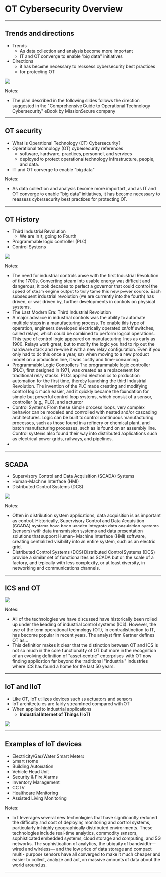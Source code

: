 # OT Cybersecurity Overview

---

## Trends and directions

* Trends
  * As data collection and analysis become more important
  * IT and OT converge to enable "big data" initiatives
* Directions
  * it has become necessary to reassess cybersecurity best practices 
  * for protecting OT

![](../../assets/images/cybersecurity-iacs/sec-plan-01.png)

Notes:

* The plan described in the following slides follows the direction suggested
in the "Comprehensive Guide to Operational Technology Cybersecurity" eBook
by MissionSecure company

---

## OT security

* What is Operational Technology (OT) Cybersecurity?
* Operational technology (OT) cybersecurity references 
  * software, hardware, practices, personnel, and services
  * deployed to protect operational technology infrastructure, people, and data.
* IT and OT converge to enable "big data"

Notes:

  * As data collection and analysis become
    more important, and as IT and OT converge to enable "big data" initiatives, it has become necessary to reassess
    cybersecurity best practices for protecting OT.

---

## OT History

* Third Industrial Revolution
  * We are in it, going to Fourth
* Programmable logic controller (PLC)
* Control Systems

![](../../assets/images/cybersecurity-iacs/ot-01.png)

Notes:

* The need for industrial controls arose with the first Industrial Revolution of the 1700s. Converting steam into usable
  energy was difficult and dangerous; it took decades to perfect a governor that could control the speed of steam engine
  output to truly tame this new power source. Each subsequent industrial revolution (we are currently into the fourth) has
  driven, or was driven by, further developments in controls on physical systems.
* The Last Modern Era: Third Industrial Revolution
* A major advance in industrial controls was the ability to automate multiple steps in a manufacturing process. To
  enable this type of operation, engineers developed electrically operated on/off switches, called relays, which could be
  combined to perform logical operations. This type of control logic appeared on manufacturing lines as early as 1900.
  Relays work great, but to modify the logic you had to rip out the hardware stack and re-wire it with a new relay
  configuration. Even if you only had to do this once a year, say when moving to a new product model on a production line,
  it was costly and time-consuming.
* Programmable Logic Controllers
  The programmable logic controller (PLC), first
  designed in 1971, was created as a replacement
  for traditional relay stacks. PLCs applied electronics
  to production automation for the first time, thereby
  launching the third Industrial Revolution. The
  invention of the PLC made creating and modifying
  control logic much easier, and it quickly became
  the foundation for simple but powerful control loop
  systems, which consist of a sensor, controller (e.g.,
  PLC), and actuator.
* Control Systems
  From these simple process loops, very complex
  behavior can be modeled and controlled with nested
  and/or cascading architectures. Logic can be built to
  control continuous manufacturing processes, such
  as those found in a refinery or chemical plant, and
  batch manufacturing processes, such as is found on
  an assembly line. Control systems also found their way
  into distributed applications such as electrical power
  grids, railways, and pipelines.
* 
---

## SCADA

* Supervisory Control and Data Acquisition (SCADA) Systems
* Human-Machine Interface (HMI)
* Distributed Control Systems (DCS)

![](../../assets/images/cybersecurity-iacs/ot-02.png)

Notes:

* Often in distribution system applications,
data acquisition is as important as control.
Historically, Supervisory Control and Data
Acquisition (SCADA) systems have been used
to integrate data acquisition systems (sensors)
with data transmission systems and data
presentation solutions that support Human-
Machine Interface (HMI) software, creating
centralized visibility into an entire system, such
as an electric grid.
* Distributed Control Systems (DCS)
  Distributed Control Systems (DCS) provide a
  similar set of functionalities as SCADA but on
  the scale of a factory, and typically with less
  complexity, or at least diversity, in networking
  and communications channels.

---

## ICS and OT

![](../../assets/images/cybersecurity-iacs/ot-03.png)

Notes:

* All of the technologies we have discussed have historically been rolled up under the heading of industrial control
systems (ICS). However, the use of the term operational technology (OT), in contradistinction to IT, has become
popular in recent years. The analyst firm Gartner defines OT as...
* This definition makes it clear that the distinction between OT and ICS is not so much in the core functionality of OT
  but more in the recognition of an evolving definition of "asset-centric" enterprises, with OT now finding application far
  beyond the traditional "industrial" industries where ICS has found a home for the last 50 years.

---

## IoT and IIoT

* Like OT, IoT utilizes devices such as actuators and sensors
* IoT architectures are fairly streamlined compared with OT
* When applied to industrial applications
  * __Industrial Internet of Things (IIoT)__
  
![](../../assets/images/cybersecurity-iacs/ot-04.png)

---

## Examples of IoT devices

* Electricity/Gas/Water Smart Meters
* Smart Home
* Building Automation
* Vehicle Head Unit
* Security & Fire Alarms
* Inventory Management
* CCTV
* Healthcare Monitoring
* Assisted Living Monitoring

Notes:

* IoT leverages several new technologies that have
significantly reduced the difficulty and cost of deploying
monitoring and control systems, particularly in highly
geographically distributed environments. These
technologies include real-time analytics, commodity
sensors, sophisticated embedded systems, cloud storage
and computing, and 5G networks. The sophistication of
analytics, the ubiquity of bandwidth—wired and wireless—
and the low price of data storage and compact multi-
purpose sensors have all converged to make it much
cheaper and easier to collect, analyze and act, on massive
amounts of data about the world around us.

---

